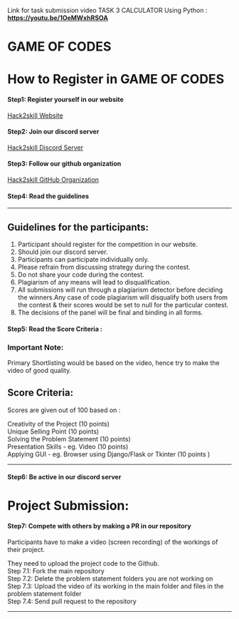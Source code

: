 Link for task submission video 
TASK 3 CALCULATOR Using Python : 
**https://youtu.be/1OeMWxhRSOA**

# GAME OF CODES



# How to Register in GAME OF CODES

#### Step1: Register yourself in our website

[Hack2skill Website](https://hack2skill.com/hack/goc3) 

#### Step2: Join our discord server

[Hack2skill Discord Server](https://discord.gg/2acmdTsKeR)

#### Step3: Follow our github organization

[Hack2skill GitHub Organization](https://github.com/hack2skill)

#### Step4: Read the guidelines
***

## Guidelines for the participants:

1. Participant should register for the competition in our website.
2. Should join our discord server.
3. Participants can participate individually only.
4. Please refrain from discussing strategy during the contest.
5. Do not share your code during the contest.
6. Plagiarism of any means will lead to disqualification.
7. All submissions will run through a plagiarism detector before deciding the winners.Any case of code plagiarism will disqualify both users from the contest & their scores would be set to null for the particular contest.
8. The decisions of the panel will be final and binding in all forms.

#### Step5: Read the Score Criteria :


### Important Note:

Primary Shortlisting would be based on the video, hence try to make the video of good quality.

## Score Criteria:

Scores are given out of 100 based on :

Creativity of the Project (10 points) <br />
Unique Selling Point (10 points) <br />
Solving the Problem Statement (10 points) <br />
Presentation Skills - eg. Video (10 points) <br />
Applying GUI - eg. Browser using Django/Flask or Tkinter (10 points ) <br />


***


#### Step6: Be active in our discord server

# Project Submission:
#### Step7: Compete with others by making a PR in our repository

Participants have to make a video (screen recording) of the workings of their project.

They need to upload the project code to the Github. <br />
Step 7.1: Fork the main repository <br/>
Step 7.2: Delete the problem statement folders you are not working on <br/>
Step 7.3: Upload the video of its working in the main folder and files in the problem statement folder <br/>
Step 7.4: Send pull request to the repository <br/>
***
